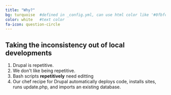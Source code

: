 ```yaml
---
title: "Why?"
bg: turquoise  #defined in _config.yml, can use html color like '#0fbfcf'
color: white   #text color
fa-icon: question-circle
---
```


## Taking the inconsistency out of local developments

1. Drupal is repetitive.
1. We don't like being repetitive.
1. Bash scripts **repetitively** need editting
1. Our chef recipe for Drupal automatically deploys code, installs sites, runs update.php, and imports an existing database.
